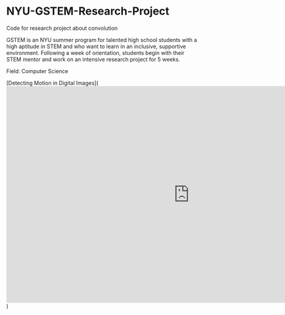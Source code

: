# NYU-GSTEM-Research-Project
Code for research project about convolution

GSTEM is an NYU summer program for talented high school students with a high aptitude in STEM and who want to learn in an inclusive, 
supportive environment. Following a week of orientation, students begin with their STEM mentor and work on an intensive research 
project for 5 weeks. 

Field: Computer Science

[Detecting Motion in Digital Images](<iframe src="https://docs.google.com/presentation/d/e/2PACX-1vQ0BUZeYK29sknCwAlqPeB_hIYLeOSRA6TNy13nLAkn-GMDDXqX0ZADrv_nDmh1N_w22ay1rzG7Po2C/embed?start=true&loop=false&delayms=5000" frameborder="0" width="960" height="569" allowfullscreen="true" mozallowfullscreen="true" webkitallowfullscreen="true"></iframe>)
